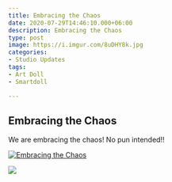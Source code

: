 ```yaml
---
title: Embracing the Chaos
date: 2020-07-29T14:46:10.000+06:00
description: Embracing the Chaos
type: post
image: https://i.imgur.com/8uDHY8k.jpg
categories:
- Studio Updates
tags:
- Art Doll
- Smartdoll

---
```

## Embracing the Chaos

We are embracing the chaos! No pun intended!!

[![Embracing the Chaos](https://lh3.googleusercontent.com/bpqERaHP1XYj3vsjsc--homKWzVUBh4R4ffQdwf6mcsota-HhRZGY1XEMbcQ5e9tBJZCShSyFu06shcQs9oZBfslC3-UCqlvPk3suFa1U2rDcYksIygjdzM3G7h8F9zf_qx3q68ktTb8ugqkcc9hGpH8MsigmUW7BrCUBDoRz5GFGu0tgbvfo1P4K0gywmEUCE0T7I-EGcq30tICHus-_ewkbsS3yqq385C-0MhUcsh9q4ZSUoC3cylom2cxztb6NJ5Im6l6ngEebUx2irOp53JVdULti-E4Il4OPWurdK2p9UQPoY0WgrQ64KnZNP4ZyU0-l3MXCV1b4YAnS6WsaLjsbMelS8dt6Ym0UlUP2X7QhxSMWie9_KAegZUIg-2ozFfh-aJ71UBEKGXDpq551bYc8EgVvF5iYYUKy3AqpRsI11MhsL59YJkFJTcjRk9eBL72Q-TOLk-EjRS5e6nayqYH3dwW5JFxFHKdfhH5UMOXQL5QOiwgf2JpqulKLUs83v55qifjtS5K2fYctzaxIxq2Nv8WsxP4jhT137qSY9xP_R7sf32cweu5LW5ZEK6zr93eaiB2dT2H7d-5Hzf8KfH_lZcqrEM1btJSvxuAvVZ1vvmyxHK3E8khe_QdI-MI_gVSNVRXUDix_fLRts75vCRFGaJ9-DNE-IBTcmkoi20F-66DBjW2Q8MWbu_VMg=w866-h649-no?authuser=0)](https://www.youtube.com/watch?v=Ho1Vu2zQMjI "Embracing the Chaos")

![](https://i.imgur.com/8uDHY8k.jpg)